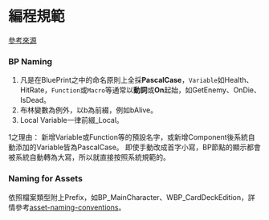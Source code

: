 # 編程規範
[參考來源](https://github.com/Allar/ue4-style-guide#bp-vars)
### BP Naming
1. 凡是在BluePrint之中的命名原則上全採**PascalCase**，`Variable`如Health、HitRate，`Function`或`Macro`等通常以**動詞**或**On**起始，如GetEnemy、OnDie、IsDead。
2. 布林變數為例外，以b為前綴，例如bAlive。
3. Local Variable一律前綴_Local。

1之理由：
新增Variable或Function等的預設名字，或新增Component後系統自動添加的Variable皆為PascalCase。
即使手動改成首字小寫，BP節點的顯示都會被系統自動轉為大寫，所以就直接按照系統規範的。

### Naming for Assets

依照檔案類型附上Prefix，如BP_MainCharacter、WBP_CardDeckEdition，詳情參考[asset-naming-conventions](https://github.com/Allar/ue4-style-guide#1-asset-naming-conventions-)。

<!-- ### Func -->
